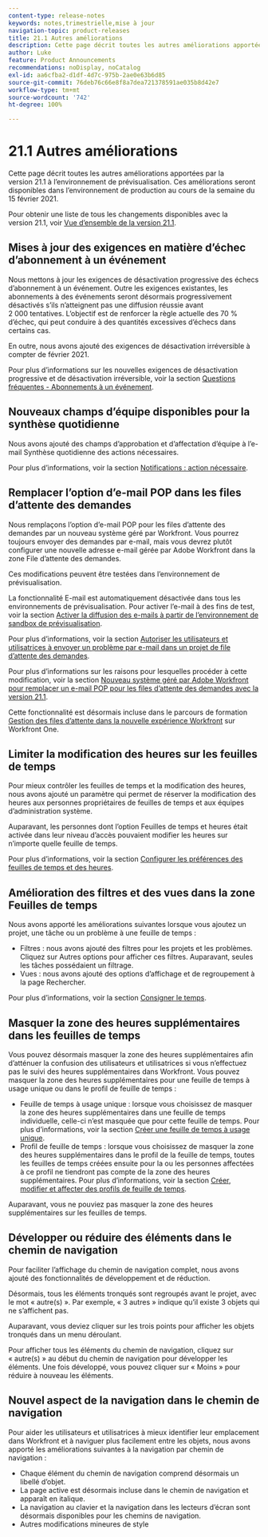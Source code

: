 ```yaml
---
content-type: release-notes
keywords: notes,trimestrielle,mise à jour
navigation-topic: product-releases
title: 21.1 Autres améliorations
description: Cette page décrit toutes les autres améliorations apportées par la version 21.1 à l’environnement de prévisualisation. Ces améliorations seront disponibles dans l’environnement de production au cours de la semaine du 15 février 2021.
author: Luke
feature: Product Announcements
recommendations: noDisplay, noCatalog
exl-id: aa6cfba2-d1df-4d7c-975b-2ae0e63b6d85
source-git-commit: 76deb76c66e8f8a7dea721378591ae035b8d42e7
workflow-type: tm+mt
source-wordcount: '742'
ht-degree: 100%

---
```


# 21.1 Autres améliorations

Cette page décrit toutes les autres améliorations apportées par la version 21.1 à l’environnement de prévisualisation. Ces améliorations seront disponibles dans l’environnement de production au cours de la semaine du 15 février 2021.

Pour obtenir une liste de tous les changements disponibles avec la version 21.1, voir [Vue d’ensemble de la version 21.1](../../../product-announcements/product-releases/21.1-release-activity/21-1-release-overview.md).

## Mises à jour des exigences en matière d’échec d’abonnement à un événement

Nous mettons à jour les exigences de désactivation progressive des échecs d’abonnement à un événement. Outre les exigences existantes, les abonnements à des événements seront désormais progressivement désactivés s’ils n’atteignent pas une diffusion réussie avant 2 000 tentatives. L’objectif est de renforcer la règle actuelle des 70 % d’échec, qui peut conduire à des quantités excessives d’échecs dans certains cas.

En outre, nous avons ajouté des exigences de désactivation irréversible à compter de février 2021.

Pour plus d’informations sur les nouvelles exigences de désactivation progressive et de désactivation irréversible, voir la section [Questions fréquentes - Abonnements à un événement](../../../wf-api/general/event-subs-faq.md).

## Nouveaux champs d’équipe disponibles pour la synthèse quotidienne

Nous avons ajouté des champs d’approbation et d’affectation d’équipe à l’e-mail Synthèse quotidienne des actions nécessaires.

Pour plus d’informations, voir la section [Notifications : action nécessaire](../../../workfront-basics/using-notifications/notifications-action-needed.md).

## Remplacer l’option d’e-mail POP dans les files d’attente des demandes

Nous remplaçons l’option d’e-mail POP pour les files d’attente des demandes par un nouveau système géré par Workfront. Vous pourrez toujours envoyer des demandes par e-mail, mais vous devrez plutôt configurer une nouvelle adresse e-mail gérée par Adobe Workfront dans la zone File d’attente des demandes.

Ces modifications peuvent être testées dans l’environnement de prévisualisation.

La fonctionnalité E-mail est automatiquement désactivée dans tous les environnements de prévisualisation. Pour activer l’e-mail à des fins de test, voir la section [Activer la diffusion des e-mails à partir de l’environnement de sandbox de prévisualisation](../../../workfront-basics/using-notifications/enable-delivery-emails-from-preview-sandbox-environment.md).

Pour plus d’informations, voir la section [Autoriser les utilisateurs et utilisatrices à envoyer un problème par e-mail dans un projet de file d’attente des demandes](/help/quicksilver/manage-work/requests/create-requests/enable-email-issues-into-projects.md).

Pour plus d’informations sur les raisons pour lesquelles procéder à cette modification, voir la section [Nouveau système géré par Adobe Workfront pour remplacer un e-mail POP pour les files d’attente des demandes avec la version 21.1](../../../product-announcements/announcements/announcement-archive/pop-removal-request-queue.md).

Cette fonctionnalité est désormais incluse dans le parcours de formation [Gestion des files d’attente dans la nouvelle expérience Workfront](https://one.workfront.com/s/learningpath4/queue-management-MCYCJRWK36QZBP7PGMNDMSPRN3LE) sur Workfront One.

## Limiter la modification des heures sur les feuilles de temps

Pour mieux contrôler les feuilles de temps et la modification des heures, nous avons ajouté un paramètre qui permet de réserver la modification des heures aux personnes propriétaires de feuilles de temps et aux équipes d’administration système.

Auparavant, les personnes dont l’option Feuilles de temps et heures était activée dans leur niveau d’accès pouvaient modifier les heures sur n’importe quelle feuille de temps.

Pour plus d’informations, voir la section [Configurer les préférences des feuilles de temps et des heures](../../../administration-and-setup/set-up-workfront/configure-timesheets-schedules/timesheet-and-hour-preferences.md).

## Amélioration des filtres et des vues dans la zone Feuilles de temps

Nous avons apporté les améliorations suivantes lorsque vous ajoutez un projet, une tâche ou un problème à une feuille de temps :

* Filtres : nous avons ajouté des filtres pour les projets et les problèmes. Cliquez sur Autres options pour afficher ces filtres. Auparavant, seules les tâches possédaient un filtrage.
* Vues : nous avons ajouté des options d’affichage et de regroupement à la page Rechercher.

Pour plus d’informations, voir la section [Consigner le temps](../../../timesheets/create-and-manage-timesheets/log-time.md).

## Masquer la zone des heures supplémentaires dans les feuilles de temps

Vous pouvez désormais masquer la zone des heures supplémentaires afin d’atténuer la confusion des utilisateurs et utilisatrices si vous n’effectuez pas le suivi des heures supplémentaires dans Workfront. Vous pouvez masquer la zone des heures supplémentaires pour une feuille de temps à usage unique ou dans le profil de feuille de temps :

* Feuille de temps à usage unique : lorsque vous choisissez de masquer la zone des heures supplémentaires dans une feuille de temps individuelle, celle-ci n’est masquée que pour cette feuille de temps. Pour plus d’informations, voir la section [Créer une feuille de temps à usage unique](../../../timesheets/create-and-manage-timesheets/create-tmshts.md).
* Profil de feuille de temps : lorsque vous choisissez de masquer la zone des heures supplémentaires dans le profil de la feuille de temps, toutes les feuilles de temps créées ensuite pour la ou les personnes affectées à ce profil ne tiendront pas compte de la zone des heures supplémentaires. Pour plus d’informations, voir la section [Créer, modifier et affecter des profils de feuille de temps](../../../timesheets/create-and-manage-timesheets/create-timesheet-profiles.md).

Auparavant, vous ne pouviez pas masquer la zone des heures supplémentaires sur les feuilles de temps.

## Développer ou réduire des éléments dans le chemin de navigation

Pour faciliter l’affichage du chemin de navigation complet, nous avons ajouté des fonctionnalités de développement et de réduction.

Désormais, tous les éléments tronqués sont regroupés avant le projet, avec le mot « autre(s) ». Par exemple, « 3 autres » indique qu’il existe 3 objets qui ne s’affichent pas.

Auparavant, vous deviez cliquer sur les trois points pour afficher les objets tronqués dans un menu déroulant.

Pour afficher tous les éléments du chemin de navigation, cliquez sur « autre(s) » au début du chemin de navigation pour développer les éléments. Une fois développé, vous pouvez cliquer sur « Moins » pour réduire à nouveau les éléments.

## Nouvel aspect de la navigation dans le chemin de navigation

Pour aider les utilisateurs et utilisatrices à mieux identifier leur emplacement dans Workfront et à naviguer plus facilement entre les objets, nous avons apporté les améliorations suivantes à la navigation par chemin de navigation :

* Chaque élément du chemin de navigation comprend désormais un libellé d’objet.
* La page active est désormais incluse dans le chemin de navigation et apparaît en italique.
* La navigation au clavier et la navigation dans les lecteurs d’écran sont désormais disponibles pour les chemins de navigation.
* Autres modifications mineures de style

